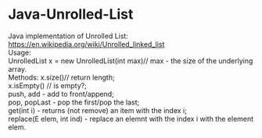 # Java-Unrolled-List
Java implementation of Unrolled List: https://en.wikipedia.org/wiki/Unrolled_linked_list    
Usage:    
UnrolledList x = new UnrolledList(int max)// max - the size of the underlying array.    
Methods:
x.size()// return length;    
x.isEmpty() // is empty?;    
push, add - add to front/append;    
pop, popLast - pop the first/pop the last;    
get(int i) - returns (not remove) an item with the index i;    
replace(E elem, int ind) - replace an elemnt with the index i with the element elem.    
